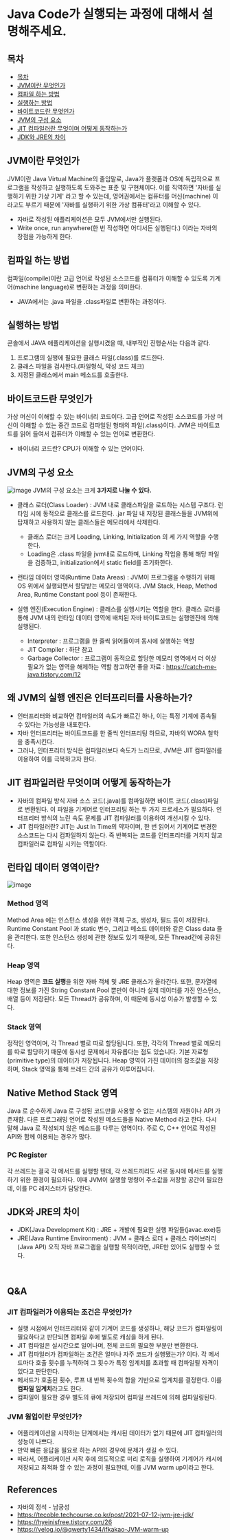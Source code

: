 # Java Code가 실행되는 과정에 대해서 설명해주세요.

## 목차
- [목차](#목차)
- [JVM이란 무엇인가](#JVM이란-무엇인가)
- [컴파일 하는 방법](#컴파일-하는-방법)
- [실행하는 방법](#실행하는-방법)
- [바이트코드란 무엇인가](#바이트코드란-무엇인가)
- [JVM의 구성 요소](#JVM의-구성-요소)
- [JIT 컴파일러란 무엇이며 어떻게 동작하는가](#JIT-컴파일러란-무엇이며-어떻게-동작하는가)
- [JDK와 JRE의 차이](#JDK와-JRE의-차이)

## JVM이란 무엇인가
<!-- 텍스트 입력하기 -->
JVM이란 Java Virtual Machine의 줄임말로, Java가 플랫폼과 OS에 독립적으로 프로그램을 작성하고 실행하도록 도와주는 표준 및 구현체이다. 이를 직역하면 '자바를 실행하기 위한 가상 기계' 라고 할 수 있는데, 영어권에서는 컴퓨터를 머신(machine) 이라고도 부르기 때문에 '자바를 실행하기 위한 가상 컴퓨터'라고 이해할 수 있다.
* 자바로 작성된 애플리케이션은 모두 JVM에서만 실행된다.
* Write once, run anywhere(한 번 작성하면 어디서든 실행된다.) 이라는 자바의 장점을 가능하게 한다.

## 컴파일 하는 방법
컴파일(compile)이란 고급 언어로 작성된 소스코드를 컴퓨터가 이해할 수 있도록 기계어(machine language)로 변환하는 과정을 의미한다. 
* JAVA에서는 .java 파일을 .class파일로 변환하는 과정이다.

## 실행하는 방법
콘솔에서 JAVA 애플리케이션을 실행시켰을 때, 내부적인 진행순서는 다음과 같다.
1. 프로그램의 실행에 필요한 클래스 파일(.class)를 로드한다.
2. 클래스 파일을 검사한다.(파일형식, 악성 코드 체크)
3. 지정된 클래스에서 main 메소드를 호출한다.

## 바이트코드란 무엇인가
가상 머신이 이해할 수 있는 바이너리 코드이다. 고급 언어로 작성된 소스코드를 가상 머신이 이해할 수 있는 중간 코드로 컴파일된 형태의 파일(.class)이다.
JVM은 바이트코드를 읽어 들여서 컴퓨터가 이해할 수 있는 언어로 변환한다.
* 바이너리 코드란? CPU가 이해할 수 있는 언어이다.

## JVM의 구성 요소
![image](https://github.com/MJU-Capstone-Album2Me/REPOST-Backend/assets/59856002/aa65f8c1-6a16-4332-bf5a-d97b78a64cab)
JVM의 구성 요소는 크게 **3가지로 나눌 수 있다.**
* 클래스 로더(Class Loader) : JVM 내로 클래스파일을 로드하는 시스템 구조다. 런타임 시에 동적으로 클래스를 로드한다. .jar 파일 내 저장된 클래스들을 JVM위에 탑재하고 사용하지 않는 클래스들은 메모리에서 삭제한다.
  * 클래스 로더는 크게 Loading, Linking, Initialization 의 세 가지 역할을 수행한다.
  * Loading은 .class 파일을 jvm내로 로드하며, Linking 작업을 통해 해당 파일을 검증하고, initialization에서 static field를 초기화한다.

* 런타임 데이터 영역(Runtime Data Areas) : JVM이 프로그램을 수행하기 위해 OS 위에서 실행되면서 할당받는 메모리 영역이다. JVM Stack, Heap, Method Area, Runtime Constant pool 등이 존재한다.
* 실행 엔진(Execution Engine) : 클래스를 실행시키는 역할을 한다. 클래스 로더를 통해 JVM 내의 런타임 데이터 영역에 배치된 자바 바이트코드는 실행엔진에 의해 실행된다.
    * Interpreter : 프로그램을 한 줄씩 읽어들이며 동시에 실행하는 역할
    * JIT Compiler : 하단 참고
    * Garbage Collector : 프로그램이 동적으로 할당한 메모리 영역에서 더 이상 필요가 없는 영역을 해제하는 역할
      참고하면 좋을 자료 : https://catch-me-java.tistory.com/12

## 왜 JVM의 실행 엔진은 인터프리터를 사용하는가?
* 인터프리터와 비교하면 컴파일러의 속도가 빠르긴 하나, 이는 특정 기계에 종속될 수 있다는 가능성을 내포한다.
* 자바 인터프리터는 바이트코드를 한 줄씩 인터프리팅 하므로, 자바의 WORA 철학을 충족시킨다.
* 그러나, 인터프리터 방식은 컴파일러보다 속도가 느리므로, JVM은 JIT 컴파일러를 이용하여 이를 극복하고자 한다.

## JIT 컴파일러란 무엇이며 어떻게 동작하는가
* 자바의 컴파일 방식
  자바 소스 코드(.java)를 컴파일하면 바이트 코드(.class)파일로 변환된다. 이 파일을 기계어로 인터프리팅 하는 두 가지 프로세스가 필요하다.
  인터프리터 방식의 느린 속도 문제를 JIT 컴파일러를 이용하여 개선시킬 수 있다.
* JIT 컴파일러란?
  JIT는 Just In Time의 약자이며, 한 번 읽어서 기계어로 변경한 소스코드는 다시 컴파일하지 않는다. 즉 반복되는 코드를 인터프리터를 거치지 않고 컴파일러로 컴파일 시키는 역할이다.

## 런타입 데이터 영역이란?
![image](https://github.com/MJU-Capstone-Album2Me/REPOST-Backend/assets/59856002/e972d3b1-9a68-4562-bb79-f060b1ce60e9)

### Method 영역
Method Area 에는 인스턴스 생성을 위한 객체 구조, 생성자, 필드 등이 저장된다.
Runtime Constant Pool 과 static 변수, 그리고 메소드 데이터와 같은 Class data 들을 관리한다.
또한 인스턴스 생성에 관한 정보도 있기 때문에, 모든 Thread간에 공유된다.

### Heap 영역
Heap 영역은 **코드 실행**을 위한 자바 객체 및 JRE 클래스가 올라간다. 
또한, 문자열에 대한 정보를 가진 String Constant Pool 뿐만이 아니라 실제 데이터를 가진 인스턴스, 배열 등이 저장된다.
모든 Thread가 공유하며, 이 때문에 동시성 이슈가 발생할 수 있다.

### Stack 영역
정적인 영역이며, 각 Thread 별로 따로 할당됩니다. 또한, 각각의 Thread 별로 메모리를 따로 할당하기 때문에 동시성 문제에서 자유롭다는 점도 있습니다.
기본 자료형(primitive type)의 데이터가 저장됩니다. Heap 영역이 가진 데이터의 참조값을 저장하며, Stack 영역을 통해 쓰레드 간의 공유가 이루어집니다.

## Native Method Stack 영역
Java 로 순수하게 Java 로 구성된 코드만을 사용할 수 없는 시스템의 자원이나 API 가 존재함.
다른 프로그래밍 언어로 작성된 메소드들을 Native Method 라고 한다. 
다시 말해 Java 로 작성되지 않은 메소드를 다루는 영역이다. 주로 C, C++ 언어로 작성된 API와 함께 이용되는 경우가 많다.

### PC Register
각 쓰레드는 결국 각 메서드를 실행할 텐데, 각 쓰레드끼리도 서로 동시에 메서드를 실행하기 위한 환경이 필요하다.
이때 JVM이 실행할 명령어 주소값을 저장할 공간이 필요한데, 이를 PC 레지스터가 담당한다.

## JDK와 JRE의 차이
* JDK(Java Development Kit) : JRE + 개발에 필요한 실행 파일들(javac.exe)등
* JRE(Java Runtime Environment) : JVM + 클래스 로더 + 클래스 라이브러리(Java API) 오직 자바 프로그램을 실행할 목적이라면, JRE만 있어도 실행할 수 있다.

<br>

## Q&A

### JIT 컴파일러가 이용되는 조건은 무엇인가?
* 실행 시점에서 인터프리터와 같이 기계어 코드를 생성하나, 해당 코드가 컴파일링이 필요하다고 판단되면 컴파일 후에 별도로 캐싱을 하게 된다.
* JIT 컴파일은 실시간으로 일어나며, 전체 코드의 필요한 부분만 변환한다.
* JIT 컴파일러가 컴파일하는 조건은 얼마나 자주 코드가 실행됐는가? 이다. 각 메서드마다 호출 횟수를 누적하여 그 횟수가 특정 임계치를 초과할 때 컴파일될 자격이 있다고 판단한다.
* 메서드가 호출된 횟수, 루프 내 반복 횟수의 합을 기반으로 임계치를 결정한다. 이를 **컴파일 임계치**라고도 한다.
* 컴파일이 필요한 경우 별도의 큐에 저장되어 컴파일 쓰레드에 의해 컴파일링된다.

### JVM 웜업이란 무엇인가?
* 어플리케이션을 시작하는 단계에서는 캐시된 데이터가 없기 때문에 JIT 컴파일러의 성능이 나쁘다.
* 만약 빠른 응답을 필요로 하는 API의 경우에 문제가 생길 수 있다.
* 따라서, 어플리케이션 시작 후에 의도적으로 미리 로직을 실행하여 기계어가 캐시에 저장되고 최적화 할 수 있는 과정이 필요한데, 이를 JVM warm up이라고 한다.

## References
* 자바의 정석 - 남궁성
* https://tecoble.techcourse.co.kr/post/2021-07-12-jvm-jre-jdk/
* https://hyeinisfree.tistory.com/26
* https://velog.io/@qwerty1434/ifkakao-JVM-warm-up
